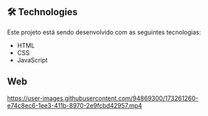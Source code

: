 ## 🛠 Technologies

Este projeto está sendo desenvolvido com as seguintes tecnologias:

- HTML
- CSS
- JavaScript

## Web



https://user-images.githubusercontent.com/94869300/173261260-e74c8ec6-1ee3-411b-8970-2e9fcbd42957.mp4









